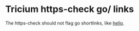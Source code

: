 # Tricium https-check go/ links

The https-check should not flag go shortlinks,
like [hello].

[hello]: http://go/hello
